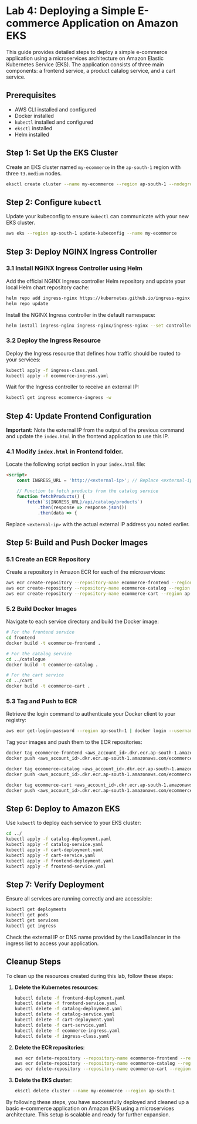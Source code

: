 # Lab 4: Deploying a Simple E-commerce Application on Amazon EKS

This guide provides detailed steps to deploy a simple e-commerce application using a microservices architecture on Amazon Elastic Kubernetes Service (EKS). The application consists of three main components: a frontend service, a product catalog service, and a cart service.

## Prerequisites

- AWS CLI installed and configured
- Docker installed
- `kubectl` installed and configured
- `eksctl` installed
- Helm installed

## Step 1: Set Up the EKS Cluster

Create an EKS cluster named `my-ecommerce` in the `ap-south-1` region with three `t3.medium` nodes.

```bash
eksctl create cluster --name my-ecommerce --region ap-south-1 --nodegroup-name ecommerce-nodes --node-type t3.medium --nodes 3 --nodes-min 1 --nodes-max 4 --managed
```

## Step 2: Configure `kubectl`

Update your kubeconfig to ensure `kubectl` can communicate with your new EKS cluster.

```bash
aws eks --region ap-south-1 update-kubeconfig --name my-ecommerce
```

## Step 3: Deploy NGINX Ingress Controller

### 3.1 Install NGINX Ingress Controller using Helm

Add the official NGINX Ingress controller Helm repository and update your local Helm chart repository cache:

```bash
helm repo add ingress-nginx https://kubernetes.github.io/ingress-nginx
helm repo update
```

Install the NGINX Ingress controller in the default namespace:

```bash
helm install ingress-nginx ingress-nginx/ingress-nginx --set controller.publishService.enabled=true
```

### 3.2 Deploy the Ingress Resource

Deploy the Ingress resource that defines how traffic should be routed to your services:

```bash
kubectl apply -f ingress-class.yaml
kubectl apply -f ecommerce-ingress.yaml
```

Wait for the Ingress controller to receive an external IP:

```bash
kubectl get ingress ecommerce-ingress -w
```

## Step 4: Update Frontend Configuration

**Important:** Note the external IP from the output of the previous command and update the `index.html` in the frontend application to use this IP.

### 4.1 Modify `index.html` in Frontend folder.

Locate the following script section in your `index.html` file:

```html
<script>
    const INGRESS_URL = 'http://<external-ip>'; // Replace <external-ip> with the actual IP address

    // Function to fetch products from the catalog service
    function fetchProducts() {
        fetch(`${INGRESS_URL}/api/catalog/products`)
            .then(response => response.json())
            .then(data => {
```

Replace `<external-ip>` with the actual external IP address you noted earlier.

## Step 5: Build and Push Docker Images

### 5.1 Create an ECR Repository

Create a repository in Amazon ECR for each of the microservices:

```bash
aws ecr create-repository --repository-name ecommerce-frontend --region ap-south-1
aws ecr create-repository --repository-name ecommerce-catalog --region ap-south-1
aws ecr create-repository --repository-name ecommerce-cart --region ap-south-1
```

### 5.2 Build Docker Images

Navigate to each service directory and build the Docker image:

```bash
# For the frontend service
cd frontend
docker build -t ecommerce-frontend .

# For the catalog service
cd ../catalogue
docker build -t ecommerce-catalog .

# For the cart service
cd ../cart
docker build -t ecommerce-cart .
```

### 5.3 Tag and Push to ECR

Retrieve the login command to authenticate your Docker client to your registry:

```bash
aws ecr get-login-password --region ap-south-1 | docker login --username AWS --password-stdin <aws_account_id>.dkr.ecr.ap-south-1.amazonaws.com
```

Tag your images and push them to the ECR repositories:

```bash
docker tag ecommerce-frontend <aws_account_id>.dkr.ecr.ap-south-1.amazonaws.com/ecommerce-frontend:latest
docker push <aws_account_id>.dkr.ecr.ap-south-1.amazonaws.com/ecommerce-frontend:latest

docker tag ecommerce-catalog <aws_account_id>.dkr.ecr.ap-south-1.amazonaws.com/ecommerce-catalog:latest
docker push <aws_account_id>.dkr.ecr.ap-south-1.amazonaws.com/ecommerce-catalog:latest

docker tag ecommerce-cart <aws_account_id>.dkr.ecr.ap-south-1.amazonaws.com/ecommerce-cart:latest
docker push <aws_account_id>.dkr.ecr.ap-south-1.amazonaws.com/ecommerce-cart:latest
```

## Step 6: Deploy to Amazon EKS

Use `kubectl` to deploy each service to your EKS cluster:

```bash
cd ../
kubectl apply -f catalog-deployment.yaml
kubectl apply -f catalog-service.yaml
kubectl apply -f cart-deployment.yaml
kubectl apply -f cart-service.yaml
kubectl apply -f frontend-deployment.yaml
kubectl apply -f frontend-service.yaml
```

## Step 7: Verify Deployment

Ensure all services are running correctly and are accessible:

```bash
kubectl get deployments
kubectl get pods
kubectl get services
kubectl get ingress
```

Check the external IP or DNS name provided by the LoadBalancer in the ingress list to access your application.

## Cleanup Steps

To clean up the resources created during this lab, follow these steps:

1. **Delete the Kubernetes resources**:
   ```bash
   kubectl delete -f frontend-deployment.yaml
   kubectl delete -f frontend-service.yaml
   kubectl delete -f catalog-deployment.yaml
   kubectl delete -f catalog-service.yaml
   kubectl delete -f cart-deployment.yaml
   kubectl delete -f cart-service.yaml
   kubectl delete -f ecommerce-ingress.yaml
   kubectl delete -f ingress-class.yaml
   ```

2. **Delete the ECR repositories**:
   ```bash
   aws ecr delete-repository --repository-name ecommerce-frontend --region ap-south-1 --force
   aws ecr delete-repository --repository-name ecommerce-catalog --region ap-south-1 --force
   aws ecr delete-repository --repository-name ecommerce-cart --region ap-south-1 --force
   ```

3. **Delete the EKS cluster**:
   ```bash
   eksctl delete cluster --name my-ecommerce --region ap-south-1
   ```

By following these steps, you have successfully deployed and cleaned up a basic e-commerce application on Amazon EKS using a microservices architecture. This setup is scalable and ready for further expansion.